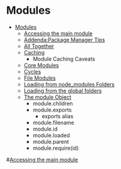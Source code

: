 # Modules
- [Modules](./Modules)
  - [Accessing the main module](#Accessing_the_main_module)
  - [Addenda:Package Manager Tips](./Addenda:Package_Manager_Tips)
  - [All Together](./All_Together)
  - [Caching](./Caching)
    - Module Caching Caveats 
  - [Core Modules](./Core_Modules)
  - [Cycles](./Cycles)
  - [File Modules](./File_Modules)
  - [Loading from node_modules Folders](./Loading_from_node_modules_Folders)
  - [Loading from the global folders](./Loading_from_the_global_folders)
  - [The module Object](./The_module_Object)
    - module.children
    - module.exports
      - exports alias
    - module.filename
    - module.id
    - module.loaded
    - module.parent
    - module.require(id)

#[Accessing the main module]("Accessing_the_main_module") 